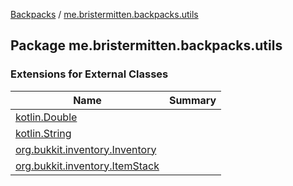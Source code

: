 [Backpacks](../index.md) / [me.bristermitten.backpacks.utils](./index.md)

## Package me.bristermitten.backpacks.utils

### Extensions for External Classes

| Name | Summary |
|---|---|
| [kotlin.Double](kotlin.-double/index.md) |  |
| [kotlin.String](kotlin.-string/index.md) |  |
| [org.bukkit.inventory.Inventory](org.bukkit.inventory.-inventory/index.md) |  |
| [org.bukkit.inventory.ItemStack](org.bukkit.inventory.-item-stack/index.md) |  |
